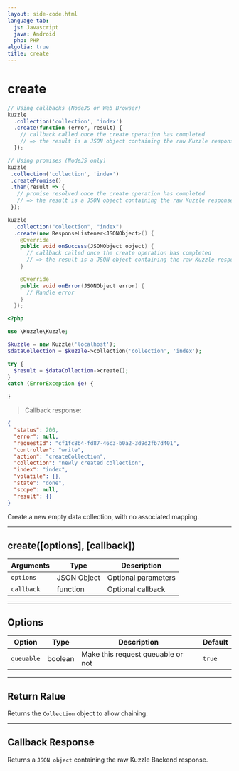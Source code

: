 ```yaml
---
layout: side-code.html
language-tab:
  js: Javascript
  java: Android
  php: PHP
algolia: true
title: create
---
```


# create

```js
// Using callbacks (NodeJS or Web Browser)
kuzzle
  .collection('collection', 'index')
  .create(function (error, result) {
    // callback called once the create operation has completed
    // => the result is a JSON object containing the raw Kuzzle response
  });

// Using promises (NodeJS only)
kuzzle
 .collection('collection', 'index')
 .createPromise()
 .then(result => {
   // promise resolved once the create operation has completed
   // => the result is a JSON object containing the raw Kuzzle response
 });
```

```java
kuzzle
  .collection("collection", "index")
  .create(new ResponseListener<JSONObject>() {
    @Override
    public void onSuccess(JSONObject object) {
      // callback called once the create operation has completed
      // => the result is a JSON object containing the raw Kuzzle response
    }

    @Override
    public void onError(JSONObject error) {
      // Handle error
    }
  });
```

```php
<?php

use \Kuzzle\Kuzzle;

$kuzzle = new Kuzzle('localhost');
$dataCollection = $kuzzle->collection('collection', 'index');

try {
  $result = $dataCollection->create();
}
catch (ErrorException $e) {

}
```

> Callback response:

```json
{
  "status": 200,
  "error": null,
  "requestId": "cf1fc8b4-fd87-46c3-b0a2-3d9d2fb7d401",
  "controller": "write",
  "action": "createCollection",
  "collection": "newly created collection",
  "index": "index",
  "volatile": {},
  "state": "done",
  "scope": null,
  "result": {}
}
```

Create a new empty data collection, with no associated mapping.

---

## create([options], [callback])

| Arguments | Type | Description |
|---------------|---------|----------------------------------------|
| ``options`` | JSON Object | Optional parameters |
| ``callback`` | function | Optional callback |

---

## Options

| Option | Type | Description | Default |
|---------------|---------|----------------------------------------|---------|
| ``queuable`` | boolean | Make this request queuable or not  | ``true`` |

---

## Return Ralue

Returns the `Collection` object to allow chaining.

---

## Callback Response

Returns a `JSON object` containing the raw Kuzzle Backend response.
